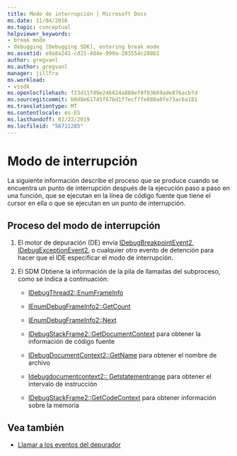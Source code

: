 ```yaml
---
title: Modo de interrupción | Microsoft Docs
ms.date: 11/04/2016
ms.topic: conceptual
helpviewer_keywords:
- break mode
- debugging [Debugging SDK], entering break mode
ms.assetid: e9a8a241-cd21-4d4e-999a-283554c288b1
author: gregvanl
ms.author: gregvanl
manager: jillfra
ms.workload:
- vssdk
ms.openlocfilehash: f23d11fd9e246824a888ef0f83669ade876acb7d
ms.sourcegitcommit: b0d8e61745f67bd1f7ecf7fe080a0fe73ac6a181
ms.translationtype: MT
ms.contentlocale: es-ES
ms.lasthandoff: 02/22/2019
ms.locfileid: "56711285"
---
```

# <a name="enter-break-mode"></a>Modo de interrupción
La siguiente información describe el proceso que se produce cuando se encuentra un punto de interrupción después de la ejecución paso a paso en una función, que se ejecutan en la línea de código fuente que tiene el cursor en ella o que se ejecutan en un punto de interrupción.

## <a name="break-mode-process"></a>Proceso del modo de interrupción

1.  El motor de depuración (DE) envía [IDebugBreakpointEvent2](../../extensibility/debugger/reference/idebugbreakpointevent2.md), [IDebugExceptionEvent2](../../extensibility/debugger/reference/idebugexceptionevent2.md), o cualquier otro evento de detención para hacer que el IDE especificar el modo de interrupción.

2.  El SDM Obtiene la información de la pila de llamadas del subproceso, como se indica a continuación:

    -   [IDebugThread2::EnumFrameInfo](../../extensibility/debugger/reference/idebugthread2-enumframeinfo.md)

    -   [IEnumDebugFrameInfo2::GetCount](../../extensibility/debugger/reference/ienumdebugframeinfo2-getcount.md)

    -   [IEnumDebugFrameInfo2::Next](../../extensibility/debugger/reference/ienumdebugframeinfo2-next.md)

    -   [IDebugStackFrame2::GetDocumentContext](../../extensibility/debugger/reference/idebugstackframe2-getdocumentcontext.md) para obtener la información de código fuente

    -   [IDebugDocumentContext2::GetName](../../extensibility/debugger/reference/idebugdocumentcontext2-getname.md) para obtener el nombre de archivo

    -   [Idebugdocumentcontext2:: Getstatementrange](../../extensibility/debugger/reference/idebugdocumentcontext2-getstatementrange.md) para obtener el intervalo de instrucción

    -   [IDebugStackFrame2::GetCodeContext](../../extensibility/debugger/reference/idebugstackframe2-getcodecontext.md) para obtener información sobre la memoria

## <a name="see-also"></a>Vea también
- [Llamar a los eventos del depurador](../../extensibility/debugger/calling-debugger-events.md)